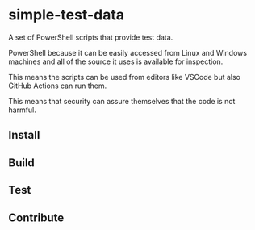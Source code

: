 # simple-test-data

A set of PowerShell scripts that provide test data.

PowerShell because it can be easily accessed from Linux and Windows machines and all of the source it uses is available for inspection.

This means the scripts can be used from editors like VSCode but also GitHub Actions can run them.

This means that security can assure themselves that the code is not harmful.

## Install

## Build

## Test

## Contribute
